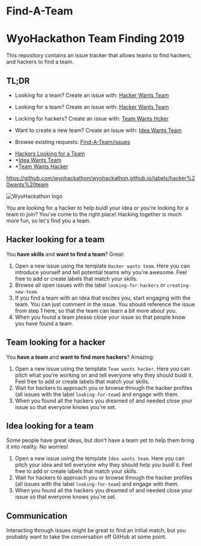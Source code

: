 # Find-A-Team
# WyoHackathon Team Finding 2019

This repository contains an issue tracker that allows teams to find hackers, and hackers to find a team.

## TL;DR

-   Looking for a team? Create an issue with: [Hacker Wants Team](https://github.com/wyohackathon/wyohackathon.github.io/issues/new?template=hacker-wants-team.md)

-   Looking for a team? Create an issue with: [Hacker Wants Team](https://github.com/wyohackathon/wyohackathon.github.io/issues/new?template=hacker-wants-team.md)
-   Locking for hackers? Create an issue with: [Team Wants Hcker](https://github.com/wyohackathon/wyohackathon.github.io/issues/new?template=team-wants-hacker.md)
-   Want to create a new team? Create an issue with: [Idea Wants Team](https://github.com/wyohackathon/wyohackathon.github.io/issues/new?template=idea-wants-team.md)

-   Browse existing requests: [Find-A-Team/issues](https://github.com/wyohackathon/wyohackathon.github.io/issues)
*    [Hackers Looking for a Team](https://github.com/wyohackathon/wyohackathon.github.io/labels/hacker%20wants%20team)
*    *[Idea Wants Team](https://github.com/wyohackathon/wyohackathon.github.io/labels/idea%20wants%20team)
*    *[Team Wants Hacker](https://github.com/wyohackathon/wyohackathon.github.io/labels/team%20wants%20hacker)

https://github.com/wyohackathon/wyohackathon.github.io/labels/hacker%20wants%20team

![WyoHackathon logo](https://wyohackathon.io/assets/img/logo.svg)

You are looking for a hacker to help buidl your idea or you're looking for a team to join? You've come to the right place! Hacking together is much more fun, so let's find you a team.

## Hacker looking for a team

You **have skills** and **want to find a team**? Great:

1.  Open a new issue using the template `Hacker wants team`. Here you can introduce yourself and tell potential teams why you're awesome. Feel free to add or create labels that match your skills.
2.  Browse all open issues with the label `looking-for-hackers` or `creating-new-team`.
3.  If you find a team with an idea that excites you, start engaging with the team. You can just comment in the issue. You should reference the issue from step 1 here, so that the team can learn a bit more about you.
4.  When you found a team please close your issue so that people know you have found a team.

## Team looking for a hacker

You **have a team** and **want to find more hackers**? Amazing:

1.  Open a new issue using the template `Team wants hacker`. Here you can pitch what you're working on and tell everyone why they should buidl it.  Feel free to add or create labels that match your skills.
2.  Wait for hackers to approach you or browse through the hacker profiles (all issues with the label `looking-for-team`) and engage with them.
3.  When you found all the hackers you dreamed of and needed close your issue so that everyone knows you're set.

## Idea looking for a team

Some people have great ideas, but don't have a team yet to help them bring it into reality. No worries!

1.  Open a new issue using the template `Idea wants team`. Here you can pitch your idea and tell everyone why they should help you buidl it.  Feel free to add or create labels that match your skills.
2.  Wait for hackers to approach you or browse through the hacker profiles (all issues with the label `looking-for-team`) and engage with them.
3.  When you found all the hackers you dreamed of and needed close your issue so that everyone knows you're set.

## Communication

Interacting through issues might be great to find an initial match, but you probably want to take the conversation off GitHub at some point.


